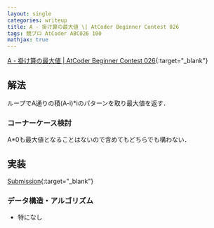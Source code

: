 ```yaml
---
layout: single
categories: writeup
title: A - 掛け算の最大値 \| AtCoder Beginner Contest 026
tags: 競プロ AtCoder ABC026 100
mathjax: true
---
```


[A - 掛け算の最大値 \| AtCoder Beginner Contest 026](https://beta.atcoder.jp/contests/abc026/tasks/abc026_a){:target="_blank"}

## 解法
ループでA通りの積(A-i)*iのパターンを取り最大値を返す．
### コーナーケース検討
A*0も最大値となることはないので含めてもどちらでも構わない．
## 実装

[Submission](https://beta.atcoder.jp/contests/abc026/submissions/3088854){:target="_blank"}

### データ構造・アルゴリズム
- 特になし